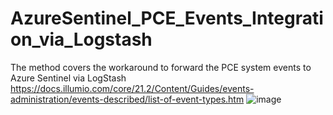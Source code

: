 # AzureSentinel_PCE_Events_Integration_via_Logstash

The method covers the workaround to forward the PCE system events to Azure Sentinel via LogStash
https://docs.illumio.com/core/21.2/Content/Guides/events-administration/events-described/list-of-event-types.htm
![image](https://user-images.githubusercontent.com/15991040/139364290-f78c4c27-2cb9-4e6f-a623-b68046b9e757.png)
